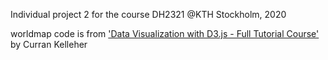 Individual project 2 for the course DH2321 @KTH Stockholm, 2020

worldmap code is from ['Data Visualization with D3.js - Full Tutorial Course'](https://youtube.com/watch?v=_8V5o2UHG0E) by Curran Kelleher
